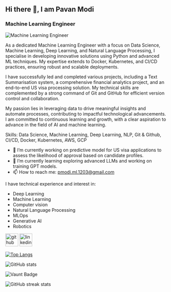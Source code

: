 ## Hi there 👋, I am Pavan Modi
### Machine Learning Engineer
![Machine Learning Engineer]([https://camo.githubusercontent.com/19db51af5f90f1b152bc0b9078f5fe97053955be5074f03f17019c70345bdcdb/68747470733a2f2f6d69726f2e6d656469756d2e636f6d2f6d61782f313336302f302a37513379765349765f7430696f4a2d5a2e676966](https://user-images.githubusercontent.com/74038190/212750147-854a394f-fee9-4080-9770-78a4b7ece53f.gif))

As a dedicated Machine Learning Engineer with a focus on Data Science, Machine Learning, Deep Learning, and Natural Language Processing, I specialise in developing innovative solutions using Python and advanced ML techniques. My expertise extends to Docker, Kubernetes, and CI/CD practices, ensuring robust and scalable deployments.

I have successfully led and completed various projects, including a Text Summarisation system, a comprehensive financial analytics project, and an end-to-end US visa processing solution. My technical skills are complemented by a strong command of Git and GitHub for efficient version control and collaboration.

My passion lies in leveraging data to drive meaningful insights and automate processes, contributing to impactful technological advancements. I am committed to continuous learning and growth, with a clear aspiration to advance in the field of AI and machine learning.

Skills: Data Science, Machine Learning, Deep Learning, NLP, Git & Github, CI/CD, Docker, Kubernetes, AWS, GCP

- 🔭 I’m currently working on   predictive model for US visa applications to assess the likelihood of approval based on candidate profiles. 
- 🌱 I’m currently learning exploring advanced LLMs and working on training GPT models. 
- 📫 How to reach me: pmodi.ml.1203@gmail.com 

I have technical experience and interest in:

- Deep Learning
- Machine Learning
- Computer vision
- Natural Language Processing
- MLOps
- Generative AI
- Robotics


[<img src='https://cdn.jsdelivr.net/npm/simple-icons@3.0.1/icons/github.svg' alt='github' height='40'>](https://github.com/Pav-03)  [<img src='https://cdn.jsdelivr.net/npm/simple-icons@3.0.1/icons/linkedin.svg' alt='linkedin' height='40'>](https://www.linkedin.com/in/www.linkedin.com/in/pavan-modi-9b7765219/)  

[![Top Langs](https://github-readme-stats.vercel.app/api/top-langs/?username=Pav-03)](https://github.com/anuraghazra/github-readme-stats)

![GitHub stats](https://github-readme-stats.vercel.app/api?username=Pav-03&show_icons=true)  

![Vaunt Badge](https://api.vaunt.dev/v1/github/entities/Pav-03/contributions?format=svg&private=false)  
  
![GitHub streak stats](https://streak-stats.demolab.com/?user=Pav-03)








